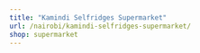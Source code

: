 ```yaml
---
title: "Kamindi Selfridges Supermarket"
url: /nairobi/kamindi-selfridges-supermarket/
shop: supermarket
---
```

